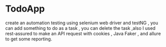 # TodoApp
create an automation testing using selenium web driver and testNG , you can add something to do as a task , you can delete the task ,also I used rest-assured to make an API request with cookies , Java Faker , and allure to get some reporting.
